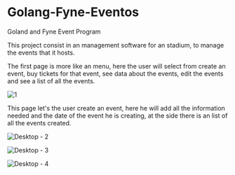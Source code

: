 # Golang-Fyne-Eventos
Goland and Fyne Event Program

This project consist in an management software for an stadium, to manage the events that it hosts.


The first page is more like an menu, here the user will select from create an event, buy tickets for that event, see data about the events, edit the events and see a list of all the events. 

![1](https://user-images.githubusercontent.com/73955757/155163510-5a5995cf-c4c9-401f-aaad-1c5ff04574c8.png)


This page let's the user create an event, here he will add all the information needed and the date of the event he is creating, at the side there is an list of all the events created.

![Desktop - 2](https://user-images.githubusercontent.com/73955757/155163541-b29a2b00-b54d-4489-a6f9-28930cc178ee.png)




![Desktop - 3](https://user-images.githubusercontent.com/73955757/155163558-42a641a5-3ee7-4eed-a5df-d9c183191018.png)



![Desktop - 4](https://user-images.githubusercontent.com/73955757/155163565-68651fe3-1a03-4c79-b10e-ab4660de1ca6.png)






